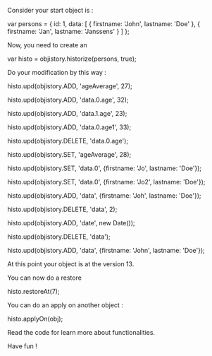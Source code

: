 Consider your start object is :

var persons = {
    id: 1,
    data: [
        {
            firstname: 'John',
            lastname: 'Doe'
        },
        {
            firstname: 'Jan',
            lastname: 'Janssens'
        }
    ]
};

Now, you need to create an 

var histo = objistory.historize(persons, true);

Do your modification by this way :

histo.upd(objistory.ADD, 'ageAverage', 27);

histo.upd(objistory.ADD, 'data.0.age', 32);

histo.upd(objistory.ADD, 'data.1.age', 23);

histo.upd(objistory.ADD, 'data.0.age1', 33);

histo.upd(objistory.DELETE, 'data.0.age');

histo.upd(objistory.SET, 'ageAverage', 28);

histo.upd(objistory.SET, 'data.0', {firstname: 'Jo', lastname: 'Doe'});

histo.upd(objistory.SET, 'data.0', {firstname: 'Jo2', lastname: 'Doe'});

histo.upd(objistory.ADD, 'data', {firstname: 'Joh', lastname: 'Doe'});

histo.upd(objistory.DELETE, 'data', 2);

histo.upd(objistory.ADD, 'date', new Date());

histo.upd(objistory.DELETE, 'data');

histo.upd(objistory.ADD, 'data', {firstname: 'John', lastname: 'Doe'});

At this point your object is at the version 13.

You can now do a restore 

histo.restoreAt(7);

You can do an apply on another object :

histo.applyOn(obj);
       
Read the code for learn more about functionalities.

Have fun !       
